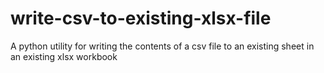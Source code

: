 # write-csv-to-existing-xlsx-file
A python utility for writing the contents of a csv file to an existing sheet in an existing xlsx workbook
